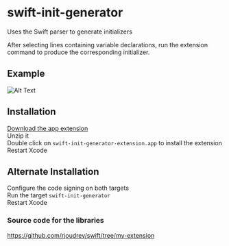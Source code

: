 # swift-init-generator
Uses the Swift parser to generate initializers

After selecting lines containing variable declarations, run the extension command to produce the corresponding initializer.

## Example
![Alt Text](https://github.com/rjoudrey/swift-init-generator/blob/master/out.gif)

## Installation
[Download the app extension](https://github.com/rjoudrey/swift-init-generator/releases/download/0.11/swift-init-generator.app.zip)  
Unzip it  
Double click on `swift-init-generator-extension.app` to install the extension  
Restart Xcode  

## Alternate Installation 
Configure the code signing on both targets  
Run the target `swift-init-generator`  
Restart Xcode  

### Source code for the libraries
https://github.com/rjoudrey/swift/tree/my-extension
